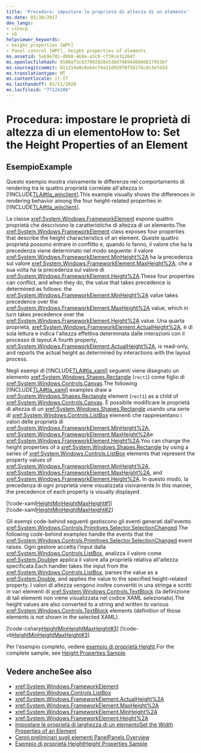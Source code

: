```yaml
---
title: 'Procedura: impostare le proprietà di altezza di un elemento'
ms.date: 03/30/2017
dev_langs:
- csharp
- vb
helpviewer_keywords:
- height properties [WPF]
- Panel control [WPF], height properties of elements
ms.assetid: 5ab9e781-dbb8-469a-a3c8-cf38ce312647
ms.openlocfilehash: 6500af3c637092820e538d79894d600d617953bf
ms.sourcegitcommit: 011314e0c8eb4cf4a11d92078f58176c8c3efd2d
ms.translationtype: MT
ms.contentlocale: it-IT
ms.lasthandoff: 02/11/2020
ms.locfileid: "77124286"
---
```

# <a name="how-to-set-the-height-properties-of-an-element"></a><span data-ttu-id="011fb-102">Procedura: impostare le proprietà di altezza di un elemento</span><span class="sxs-lookup"><span data-stu-id="011fb-102">How to: Set the Height Properties of an Element</span></span>
## <a name="example"></a><span data-ttu-id="011fb-103">Esempio</span><span class="sxs-lookup"><span data-stu-id="011fb-103">Example</span></span>  
 <span data-ttu-id="011fb-104">Questo esempio mostra visivamente le differenze nel comportamento di rendering tra le quattro proprietà correlate all'altezza in [!INCLUDE[TLA#tla_winclient](../../../../includes/tlasharptla-winclient-md.md)].</span><span class="sxs-lookup"><span data-stu-id="011fb-104">This example visually shows the differences in rendering behavior among the four height-related properties in [!INCLUDE[TLA#tla_winclient](../../../../includes/tlasharptla-winclient-md.md)].</span></span>  
  
 <span data-ttu-id="011fb-105">La classe <xref:System.Windows.FrameworkElement> espone quattro proprietà che descrivono le caratteristiche di altezza di un elemento.</span><span class="sxs-lookup"><span data-stu-id="011fb-105">The <xref:System.Windows.FrameworkElement> class exposes four properties that describe the height characteristics of an element.</span></span> <span data-ttu-id="011fb-106">Queste quattro proprietà possono entrare in conflitto e, quando lo fanno, il valore che ha la precedenza viene determinato nel modo seguente: il valore <xref:System.Windows.FrameworkElement.MinHeight%2A> ha la precedenza sul valore <xref:System.Windows.FrameworkElement.MaxHeight%2A>, che a sua volta ha la precedenza sul valore di <xref:System.Windows.FrameworkElement.Height%2A>.</span><span class="sxs-lookup"><span data-stu-id="011fb-106">These four properties can conflict, and when they do, the value that takes precedence is determined as follows: the <xref:System.Windows.FrameworkElement.MinHeight%2A> value takes precedence over the <xref:System.Windows.FrameworkElement.MaxHeight%2A> value, which in turn takes precedence over the <xref:System.Windows.FrameworkElement.Height%2A> value.</span></span> <span data-ttu-id="011fb-107">Una quarta proprietà, <xref:System.Windows.FrameworkElement.ActualHeight%2A>, è di sola lettura e indica l'altezza effettiva determinata dalle interazioni con il processo di layout.</span><span class="sxs-lookup"><span data-stu-id="011fb-107">A fourth property, <xref:System.Windows.FrameworkElement.ActualHeight%2A>, is read-only, and reports the actual height as determined by interactions with the layout process.</span></span>  
  
 <span data-ttu-id="011fb-108">Negli esempi di [!INCLUDE[TLA#tla_xaml](../../../../includes/tlasharptla-xaml-md.md)] seguenti viene disegnato un elemento <xref:System.Windows.Shapes.Rectangle> (`rect1`) come figlio di <xref:System.Windows.Controls.Canvas>.</span><span class="sxs-lookup"><span data-stu-id="011fb-108">The following [!INCLUDE[TLA#tla_xaml](../../../../includes/tlasharptla-xaml-md.md)] examples draw a <xref:System.Windows.Shapes.Rectangle> element (`rect1`) as a child of <xref:System.Windows.Controls.Canvas>.</span></span> <span data-ttu-id="011fb-109">È possibile modificare le proprietà di altezza di un <xref:System.Windows.Shapes.Rectangle> usando una serie di <xref:System.Windows.Controls.ListBox> elementi che rappresentano i valori delle proprietà di <xref:System.Windows.FrameworkElement.MinHeight%2A>, <xref:System.Windows.FrameworkElement.MaxHeight%2A>e <xref:System.Windows.FrameworkElement.Height%2A>.</span><span class="sxs-lookup"><span data-stu-id="011fb-109">You can change the height properties of a <xref:System.Windows.Shapes.Rectangle> by using a series of <xref:System.Windows.Controls.ListBox> elements that represent the property values of <xref:System.Windows.FrameworkElement.MinHeight%2A>, <xref:System.Windows.FrameworkElement.MaxHeight%2A>, and <xref:System.Windows.FrameworkElement.Height%2A>.</span></span> <span data-ttu-id="011fb-110">In questo modo, la precedenza di ogni proprietà viene visualizzata visivamente.</span><span class="sxs-lookup"><span data-stu-id="011fb-110">In this manner, the precedence of each property is visually displayed.</span></span>  
  
 [!code-xaml[HeightMinHeightMaxHeight#1](~/samples/snippets/csharp/VS_Snippets_Wpf/HeightMinHeightMaxHeight/CSharp/Window1.xaml#1)]  
[!code-xaml[HeightMinHeightMaxHeight#2](~/samples/snippets/csharp/VS_Snippets_Wpf/HeightMinHeightMaxHeight/CSharp/Window1.xaml#2)]  
  
 <span data-ttu-id="011fb-111">Gli esempi code-behind seguenti gestiscono gli eventi generati dall'evento <xref:System.Windows.Controls.Primitives.Selector.SelectionChanged>.</span><span class="sxs-lookup"><span data-stu-id="011fb-111">The following code-behind examples handle the events that the <xref:System.Windows.Controls.Primitives.Selector.SelectionChanged> event raises.</span></span> <span data-ttu-id="011fb-112">Ogni gestore accetta l'input dalla <xref:System.Windows.Controls.ListBox>, analizza il valore come <xref:System.Double>e applica il valore alla proprietà relativa all'altezza specificata.</span><span class="sxs-lookup"><span data-stu-id="011fb-112">Each handler takes the input from the <xref:System.Windows.Controls.ListBox>, parses the value as a <xref:System.Double>, and applies the value to the specified height-related property.</span></span> <span data-ttu-id="011fb-113">I valori di altezza vengono inoltre convertiti in una stringa e scritti in vari elementi di <xref:System.Windows.Controls.TextBlock> (la definizione di tali elementi non viene visualizzata nel codice XAML selezionato).</span><span class="sxs-lookup"><span data-stu-id="011fb-113">The height values are also converted to a string and written to various <xref:System.Windows.Controls.TextBlock> elements (definition of those elements is not shown in the selected XAML).</span></span>  
  
 [!code-csharp[HeightMinHeightMaxHeight#3](~/samples/snippets/csharp/VS_Snippets_Wpf/HeightMinHeightMaxHeight/CSharp/Window1.xaml.cs#3)]
 [!code-vb[HeightMinHeightMaxHeight#3](~/samples/snippets/visualbasic/VS_Snippets_Wpf/HeightMinHeightMaxHeight/VisualBasic/Window1.xaml.vb#3)]  
  
 <span data-ttu-id="011fb-114">Per l'esempio completo, vedere [esempio di proprietà Height](https://github.com/microsoft/WPF-Samples/tree/master/Elements/HeightProperties).</span><span class="sxs-lookup"><span data-stu-id="011fb-114">For the complete sample, see [Height Properties Sample](https://github.com/microsoft/WPF-Samples/tree/master/Elements/HeightProperties).</span></span>  
  
## <a name="see-also"></a><span data-ttu-id="011fb-115">Vedere anche</span><span class="sxs-lookup"><span data-stu-id="011fb-115">See also</span></span>

- <xref:System.Windows.FrameworkElement>
- <xref:System.Windows.Controls.ListBox>
- <xref:System.Windows.FrameworkElement.ActualHeight%2A>
- <xref:System.Windows.FrameworkElement.MaxHeight%2A>
- <xref:System.Windows.FrameworkElement.MinHeight%2A>
- <xref:System.Windows.FrameworkElement.Height%2A>
- [<span data-ttu-id="011fb-116">Impostare le proprietà di larghezza di un elemento</span><span class="sxs-lookup"><span data-stu-id="011fb-116">Set the Width Properties of an Element</span></span>](how-to-set-the-width-properties-of-an-element.md)
- [<span data-ttu-id="011fb-117">Cenni preliminari sugli elementi Panel</span><span class="sxs-lookup"><span data-stu-id="011fb-117">Panels Overview</span></span>](panels-overview.md)
- [<span data-ttu-id="011fb-118">Esempio di proprietà Height</span><span class="sxs-lookup"><span data-stu-id="011fb-118">Height Properties Sample</span></span>](https://github.com/microsoft/WPF-Samples/tree/master/Elements/HeightProperties)
